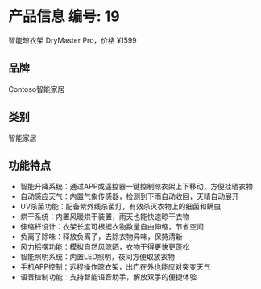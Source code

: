 # 产品信息 编号: 19
智能晾衣架 DryMaster Pro，价格 ¥1599

## 品牌
Contoso智能家居

## 类别
智能家居

## 功能特点
- 智能升降系统：通过APP或遥控器一键控制晾衣架上下移动，方便挂晒衣物
- 自动感应天气：内置气象传感器，检测到下雨自动收回，天晴自动展开
- UV杀菌功能：配备紫外线杀菌灯，有效杀灭衣物上的细菌和螨虫
- 烘干系统：内置风暖烘干装置，雨天也能快速晾干衣物
- 伸缩杆设计：衣架长度可根据衣物数量自由伸缩，节省空间
- 负离子除味：释放负离子，去除衣物异味，保持清新
- 风力摇摆功能：模拟自然风晾晒，衣物干得更快更蓬松
- 智能照明系统：内置LED照明，夜间方便取放衣物
- 手机APP控制：远程操作晾衣架，出门在外也能应对突变天气
- 语音控制功能：支持智能语音助手，解放双手的便捷体验